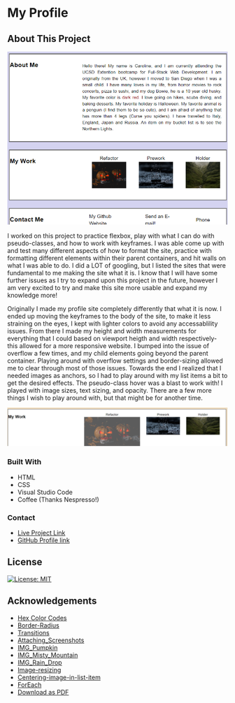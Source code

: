 # My Profile

## About This Project

![myProfilePage](./assets/images/profilepage.png)

I worked on this project to practice flexbox, play with what I can do with pseudo-classes, and how to work with keyframes. I was able come up with and test many different aspects of how to format the site, practice with formatting different elements within their parent containers, and hit walls on what I was able to do. I did a LOT of googling, but I listed the sites that were fundamental to me making the site what it is. I know that I will have some further issues as I try to expand upon this project in the future, however I am very excited to try and make this site more usable and expand my knowledge more!

Originally I made my profile site completely differently that what it is now. I ended up moving the keyframes to the body of the site, to make it less straining on the eyes, I kept with lighter colors to avoid any accessablility issues.
From there I made my height and width measurements for everything that I could based on viewport heigth and width respectively- this allowed for a more responsive website. 
I bumped into the issue of overflow a few times, and my child elements going beyond the parent container. Playing around with overflow settings and border-sizing allowed me to clear through most of those issues. 
Towards the end I realized that I needed images as anchors, so I had to play around with my list items a bit to get the desired effects.
The pseudo-class hover was a blast to work with! I played with image sizes, text sizing, and opacity. There are a few more things I wish to play around with, but that might be for another time. 

![myworkhover](./assets/images/myworkhover.png)


### Built With
- HTML
- CSS
- Visual Studio Code
- Coffee (Thanks Nespresso!)

### Contact 
- [Live Project Link](https://cpastorelli.github.io/myProfile/)
- [GitHub Profile link](https://cpastorelli.github.io)

## License
[![License: MIT](https://img.shields.io/badge/License-MIT-yellow.svg)](https://opensource.org/licenses/MIT)

## Acknowledgements
- [Hex Color Codes](https://www.color-hex.com/)
- [Border-Radius](https://www.w3schools.com/cssref/css3_pr_border-radius.asp)
- [Transitions](https://developer.mozilla.org/en-US/docs/Web/CSS/CSS_Transitions/Using_CSS_transitions)
- [Attaching_Screenshots](https://stackoverflow.com/questions/14494747/how-to-add-images-to-readme-md-on-github)
- [IMG_Pumpkin](https://www.pexels.com/photo/two-jack-o-lantern-lamps-619418/)
- [IMG_Misty_Mountain](https://www.pexels.com/photo/green-mountain-with-river-in-the-middle-4064432/)
- [IMG_Rain_Drop](https://www.pexels.com/photo/water-droplet-digital-wallpaper-1100946/)
- [Image-resizing](https://stackoverflow.com/questions/19414856/how-can-i-make-all-images-of-different-height-and-width-the-same-via-css)
- [Centering-image-in-list-item](https://stackoverflow.com/questions/29848553/how-to-center-image-in-li-elements)
- [ForEach](https://dmitripavlutin.com/foreach-iterate-array-javascript/)
- [Download as PDF](https://stackoverflow.com/questions/11620698/how-to-trigger-a-file-download-when-clicking-an-html-button-or-javascript)